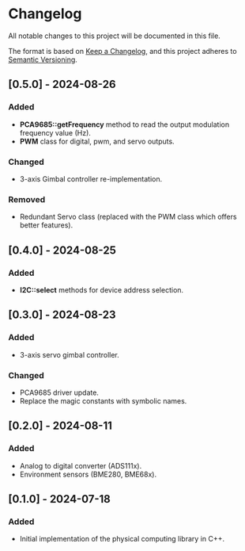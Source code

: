 # Changelog

All notable changes to this project will be documented in this file.

The format is based on [Keep a Changelog](https://keepachangelog.com/en/1.0.0/),
and this project adheres to [Semantic Versioning](https://semver.org/spec/v2.0.0.html).

## [0.5.0] - 2024-08-26

### Added

- **PCA9685::getFrequency** method to read the output modulation frequency value (Hz).
- **PWM** class for digital, pwm, and servo outputs.

### Changed

- 3-axis Gimbal controller re-implementation.

### Removed

- Redundant Servo class (replaced with the PWM class which offers better features).

## [0.4.0] - 2024-08-25

### Added

- **I2C::select** methods for device address selection.

## [0.3.0] - 2024-08-23

### Added

- 3-axis servo gimbal controller.

### Changed

- PCA9685 driver update.
- Replace the magic constants with symbolic names.

## [0.2.0] - 2024-08-11

### Added

- Analog to digital converter (ADS111x).
- Environment sensors (BME280, BME68x).

## [0.1.0] - 2024-07-18

### Added

- Initial implementation of the physical computing library in C++.
